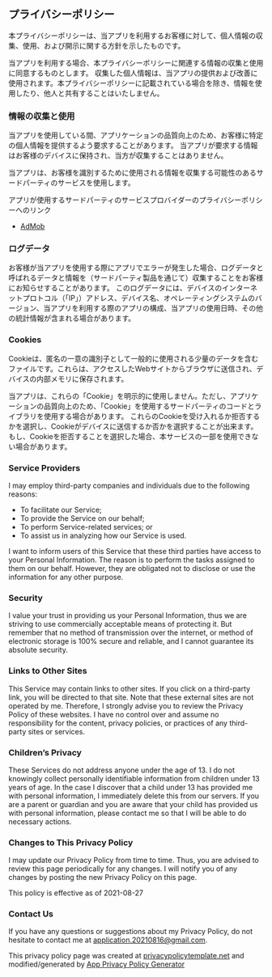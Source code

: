 ## プライバシーポリシー

本プライバシーポリシーは、当アプリを利用するお客様に対して、個人情報の収集、使用、および開示に関する方針を示したものです。

当アプリを利用する場合、本プライバシーポリシーに関連する情報の収集と使用に同意するものとします。
収集した個人情報は、当アプリの提供および改善に使用されます。本プライバシーポリシーに記載されている場合を除き、情報を使用したり、他人と共有することはいたしません。

### 情報の収集と使用

当アプリを使用している間、アプリケーションの品質向上のため、お客様に特定の個人情報を提供するよう要求することがあります。
当アプリが要求する情報はお客様のデバイスに保持され、当方が収集することはありません。

当アプリは、お客様を識別するために使用される情報を収集する可能性のあるサードパーティのサービスを使用します。

アプリが使用するサードパーティのサービスプロバイダーのプライバシーポリシーへのリンク

*   [AdMob](https://support.google.com/admob/answer/6128543?hl=en)

### ログデータ

お客様が当アプリを使用する際にアプリでエラーが発生した場合、ログデータと呼ばれるデータと情報を（サードパーティ製品を通じて）収集することをお客様にお知らせすることがあります。
このログデータには、デバイスのインターネットプロトコル（「IP」）アドレス、デバイス名、オペレーティングシステムのバージョン、当アプリを利用する際のアプリの構成、当アプリの使用日時、その他の統計情報が含まれる場合があります。 

### Cookies

Cookieは、匿名の一意の識別子として一般的に使用される少量のデータを含むファイルです。これらは、アクセスしたWebサイトからブラウザに送信され、デバイスの内部メモリに保存されます。

当アプリは、これらの「Cookie」を明示的に使用しません。ただし、アプリケーションの品質向上のため、「Cookie」を使用するサードパーティのコードとライブラリを使用する場合があります。
これらのCookieを受け入れるか拒否するかを選択し、Cookieがデバイスに送信するか否かを選択することが出来ます。
もし、Cookieを拒否することを選択した場合、本サービスの一部を使用できない場合があります。

### Service Providers

I may employ third-party companies and individuals due to the following reasons:

*   To facilitate our Service;
*   To provide the Service on our behalf;
*   To perform Service-related services; or
*   To assist us in analyzing how our Service is used.

I want to inform users of this Service that these third parties have access to your Personal Information. The reason is to perform the tasks assigned to them on our behalf. However, they are obligated not to disclose or use the information for any other purpose.

### Security

I value your trust in providing us your Personal Information, thus we are striving to use commercially acceptable means of protecting it. But remember that no method of transmission over the internet, or method of electronic storage is 100% secure and reliable, and I cannot guarantee its absolute security.

### Links to Other Sites

This Service may contain links to other sites. If you click on a third-party link, you will be directed to that site. Note that these external sites are not operated by me. Therefore, I strongly advise you to review the Privacy Policy of these websites. I have no control over and assume no responsibility for the content, privacy policies, or practices of any third-party sites or services.

### Children’s Privacy

These Services do not address anyone under the age of 13. I do not knowingly collect personally identifiable information from children under 13 years of age. In the case I discover that a child under 13 has provided me with personal information, I immediately delete this from our servers. If you are a parent or guardian and you are aware that your child has provided us with personal information, please contact me so that I will be able to do necessary actions.

### Changes to This Privacy Policy

I may update our Privacy Policy from time to time. Thus, you are advised to review this page periodically for any changes. I will notify you of any changes by posting the new Privacy Policy on this page.

This policy is effective as of 2021-08-27

### Contact Us

If you have any questions or suggestions about my Privacy Policy, do not hesitate to contact me at application.20210816@gmail.com.

This privacy policy page was created at [privacypolicytemplate.net](https://privacypolicytemplate.net) and modified/generated by [App Privacy Policy Generator](https://app-privacy-policy-generator.nisrulz.com/)

